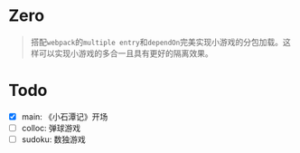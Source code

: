 # Zero
> 搭配`webpack`的`multiple entry`和`dependOn`完美实现小游戏的分包加载。这样可以实现小游戏的多合一且具有更好的隔离效果。

# Todo
- [x] main: 《小石潭记》开场
- [ ] colloc: 弹球游戏
- [ ] sudoku: 数独游戏
